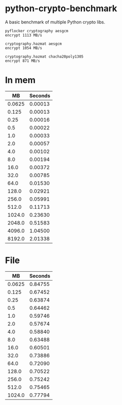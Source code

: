 # python-crypto-benchmark

A basic benchmark of multiple Python crypto libs.

```
pyflocker cryptography aesgcm
encrypt 1113 MB/s

cryptography.hazmat aesgcm
encrypt 1054 MB/s

cryptography.hazmat chacha20poly1305
encrypt 871 MB/s
```

# In mem
| MB    | Seconds |
| -------- | ------- |
|0.0625 | 0.00013|
|0.125 | 0.00013|
|0.25 | 0.00016|
|0.5 | 0.00022|
|1.0 | 0.00033|
|2.0 | 0.00057|
|4.0 | 0.00102|
|8.0 | 0.00194|
|16.0 | 0.00372|
|32.0 | 0.00785|
|64.0 | 0.01530|
|128.0 | 0.02921|
|256.0 | 0.05991|
|512.0 | 0.11713|
|1024.0 | 0.23630|
|2048.0 | 0.51583|
|4096.0 | 1.04500|
|8192.0 | 2.01338|

# File
| MB    | Seconds |
| -------- | ------- |
|0.0625 | 0.84755|
|0.125 | 0.67452|
|0.25 | 0.63874|
|0.5 | 0.64462|
|1.0 | 0.59746|
|2.0 | 0.57674|
|4.0 | 0.58840|
|8.0 | 0.63488|
|16.0 | 0.60501|
|32.0 | 0.73886|
|64.0 | 0.72090|
|128.0 | 0.70522|
|256.0 | 0.75242|
|512.0 | 0.75465|
|1024.0 | 0.77794|
